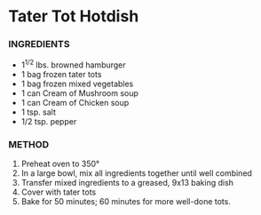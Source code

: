 # Tater Tot Hotdish

### INGREDIENTS

* 1<sup>1/2</sup> lbs. browned hamburger
* 1 bag frozen tater tots
* 1 bag frozen mixed vegetables
* 1 can Cream of Mushroom soup
* 1 can Cream of Chicken soup
* 1 tsp. salt
* 1/2 tsp. pepper

### METHOD

1. Preheat oven to 350&deg; 
2. In a large bowl, mix all ingredients together until well combined
3. Transfer mixed ingredients to a greased, 9x13 baking dish
4. Cover with tater tots
5. Bake for 50 minutes; 60 minutes for more well-done tots.

